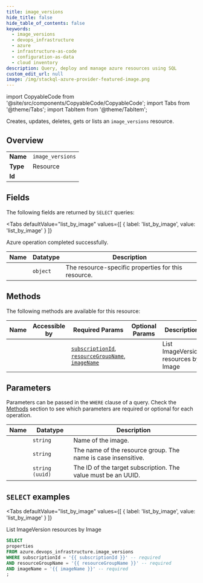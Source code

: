 ```yaml
--- 
title: image_versions
hide_title: false
hide_table_of_contents: false
keywords:
  - image_versions
  - devops_infrastructure
  - azure
  - infrastructure-as-code
  - configuration-as-data
  - cloud inventory
description: Query, deploy and manage azure resources using SQL
custom_edit_url: null
image: /img/stackql-azure-provider-featured-image.png
---
```


import CopyableCode from '@site/src/components/CopyableCode/CopyableCode';
import Tabs from '@theme/Tabs';
import TabItem from '@theme/TabItem';

Creates, updates, deletes, gets or lists an <code>image_versions</code> resource.

## Overview
<table><tbody>
<tr><td><b>Name</b></td><td><code>image_versions</code></td></tr>
<tr><td><b>Type</b></td><td>Resource</td></tr>
<tr><td><b>Id</b></td><td><CopyableCode code="azure.devops_infrastructure.image_versions" /></td></tr>
</tbody></table>

## Fields

The following fields are returned by `SELECT` queries:

<Tabs
    defaultValue="list_by_image"
    values={[
        { label: 'list_by_image', value: 'list_by_image' }
    ]}
>
<TabItem value="list_by_image">

Azure operation completed successfully.

<table>
<thead>
    <tr>
    <th>Name</th>
    <th>Datatype</th>
    <th>Description</th>
    </tr>
</thead>
<tbody>
<tr>
    <td><CopyableCode code="properties" /></td>
    <td><code>object</code></td>
    <td>The resource-specific properties for this resource.</td>
</tr>
</tbody>
</table>
</TabItem>
</Tabs>

## Methods

The following methods are available for this resource:

<table>
<thead>
    <tr>
    <th>Name</th>
    <th>Accessible by</th>
    <th>Required Params</th>
    <th>Optional Params</th>
    <th>Description</th>
    </tr>
</thead>
<tbody>
<tr>
    <td><a href="#list_by_image"><CopyableCode code="list_by_image" /></a></td>
    <td><CopyableCode code="select" /></td>
    <td><a href="#parameter-subscriptionId"><code>subscriptionId</code></a>, <a href="#parameter-resourceGroupName"><code>resourceGroupName</code></a>, <a href="#parameter-imageName"><code>imageName</code></a></td>
    <td></td>
    <td>List ImageVersion resources by Image</td>
</tr>
</tbody>
</table>

## Parameters

Parameters can be passed in the `WHERE` clause of a query. Check the [Methods](#methods) section to see which parameters are required or optional for each operation.

<table>
<thead>
    <tr>
    <th>Name</th>
    <th>Datatype</th>
    <th>Description</th>
    </tr>
</thead>
<tbody>
<tr id="parameter-imageName">
    <td><CopyableCode code="imageName" /></td>
    <td><code>string</code></td>
    <td>Name of the image.</td>
</tr>
<tr id="parameter-resourceGroupName">
    <td><CopyableCode code="resourceGroupName" /></td>
    <td><code>string</code></td>
    <td>The name of the resource group. The name is case insensitive.</td>
</tr>
<tr id="parameter-subscriptionId">
    <td><CopyableCode code="subscriptionId" /></td>
    <td><code>string (uuid)</code></td>
    <td>The ID of the target subscription. The value must be an UUID.</td>
</tr>
</tbody>
</table>

## `SELECT` examples

<Tabs
    defaultValue="list_by_image"
    values={[
        { label: 'list_by_image', value: 'list_by_image' }
    ]}
>
<TabItem value="list_by_image">

List ImageVersion resources by Image

```sql
SELECT
properties
FROM azure.devops_infrastructure.image_versions
WHERE subscriptionId = '{{ subscriptionId }}' -- required
AND resourceGroupName = '{{ resourceGroupName }}' -- required
AND imageName = '{{ imageName }}' -- required
;
```
</TabItem>
</Tabs>
